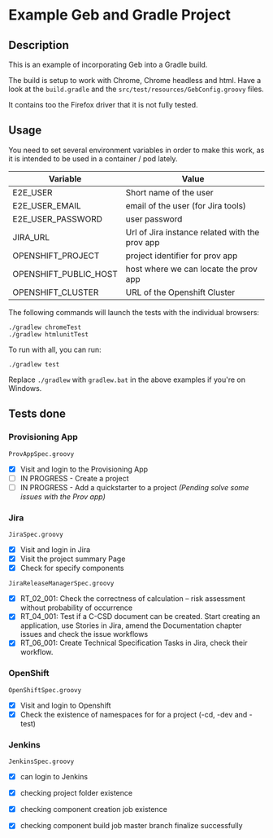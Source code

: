# Example Geb and Gradle Project


## Description

This is an example of incorporating Geb into a Gradle build.

The build is setup to work with Chrome, Chrome headless and html. Have a look at the `build.gradle` and the `src/test/resources/GebConfig.groovy` files.

It contains too the Firefox driver that it is not fully tested.

## Usage

You need to set several environment variables in order to make this work, as it is intended to be used in a container / pod lately.

| Variable | Value |
|---|---|
| E2E_USER | Short name of the user |
| E2E_USER_EMAIL | email of the user (for Jira tools) |
| E2E_USER_PASSWORD | user password |
| JIRA_URL | Url of Jira instance related with the prov app |
| OPENSHIFT_PROJECT | project identifier for prov app |
| OPENSHIFT_PUBLIC_HOST | host where we can locate the prov app |
| OPENSHIFT_CLUSTER | URL of the Openshift Cluster |

The following commands will launch the tests with the individual browsers:

    ./gradlew chromeTest
    ./gradlew htmlunitTest

To run with all, you can run:

    ./gradlew test

Replace `./gradlew` with `gradlew.bat` in the above examples if you're on Windows.

## Tests done

### Provisioning App
`ProvAppSpec.groovy`
- [x] Visit and login to the Provisioning App
- [ ] IN PROGRESS - Create a project
- [ ] IN PROGRESS - Add a quickstarter to a project *(Pending solve some issues with the Prov app)*

### Jira
`JiraSpec.groovy`
- [x] Visit and login in Jira
- [x] Visit the project summary Page
- [x] Check for specify components

`JiraReleaseManagerSpec.groovy`
- [x] RT_02_001: Check the correctness of calculation – risk assessment without probability of occurrence
- [x] RT_04_001: Test if a C-CSD document can be created. Start creating an application, use Stories in Jira, amend the Documentation chapter issues and check the issue workflows
- [x] RT_06_001: Create Technical Specification Tasks in Jira, check their workflow.

### OpenShift
`OpenShiftSpec.groovy`
- [x] Visit and login to Openshift
- [x] Check the existence of namespaces for for a project (-cd, -dev and -test)

### Jenkins
`JenkinsSpec.groovy`
- [x] can login to Jenkins
- [x] checking project folder existence
- [x] checking component creation job existence
- [x] checking component build job master branch finalize successfully






